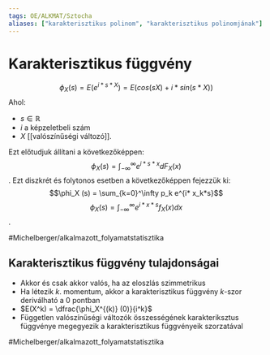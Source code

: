 ```yaml
---
tags: OE/ALKMAT/Sztocha 
aliases: ["karakterisztikus polinom", "karakterisztikus polinomjának"]
---
```


# Karakterisztikus függvény
$$\phi_X(s) = E(e^{i*s*X}) = E(cos(sX) + i*sin(s*X))$$
Ahol:
- $s \in \mathbb{R}$
- $i$ a képzeletbeli szám
- $X$ [[valószínűségi változó]].

Ezt előtudjuk állítani a következőképpen:
$$\phi_X(s) = \int_{- \infty}^\infty e^{i*s*x} dF_X (x)$$.
Ezt diszkrét és folytonos esetben a következőképpen fejezzük ki:
$$\phi_X (s) = \sum_{k=0}^\infty p_k e^{i* x_k*s}$$
$$\phi_X(s) = \int_{- \infty}^\infty e^{i*x*s} f_X(x)dx$$.

#Michelberger/alkalmazott_folyamatstatisztika 
## Karakterisztikus függvény tulajdonságai
- Akkor és csak akkor valós, ha az eloszlás szimmetrikus
- Ha létezik $k$. momentum, akkor a karakterisztikus függvény $k$-szor deriválható a $0$ pontban
- $E(X^k) = \dfrac{\phi_X^{(k)} (0)}{i^k}$
- Független valószínűségi változók összességének karakteriksztus függvénye megegyezik a karakterisztikus függvényeik szorzatával

#Michelberger/alkalmazott_folyamatstatisztika 